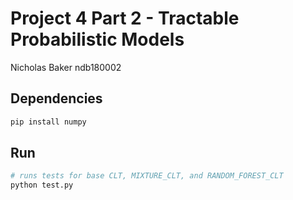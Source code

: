 # Project 4 Part 2 - Tractable Probabilistic Models

Nicholas Baker
ndb180002

## Dependencies

```sh
pip install numpy
```

## Run

```sh
# runs tests for base CLT, MIXTURE_CLT, and RANDOM_FOREST_CLT
python test.py
```

